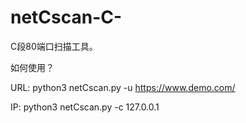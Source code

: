 # netCscan-C-
C段80端口扫描工具。

如何使用？

URL:
python3 netCscan.py -u https://www.demo.com/

IP:
python3 netCscan.py -c 127.0.0.1
